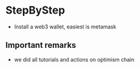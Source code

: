 # StepByStep

- Install a web3 wallet, easiest is metamask


## Important remarks

- we did all tutorials and actions on optimism chain